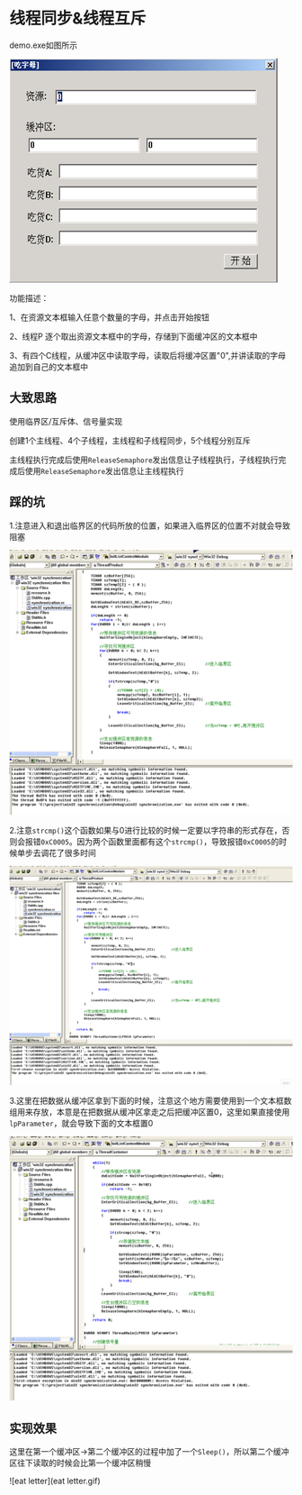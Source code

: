 # 线程同步&线程互斥



demo.exe如图所示



![image-20210717215413979](image-20210717215413979.png)



功能描述：

1、在资源文本框输入任意个数量的字母，并点击开始按钮

2、线程P 逐个取出资源文本框中的字母，存储到下面缓冲区的文本框中

3、有四个C线程，从缓冲区中读取字母，读取后将缓冲区置"0",并讲读取的字母追加到自己的文本框中



## 大致思路



使用临界区/互斥体、信号量实现



创建1个主线程、4个子线程，主线程和子线程同步，5个线程分别互斥



主线程执行完成后使用`ReleaseSemaphore`发出信息让子线程执行，子线程执行完成后使用`ReleaseSemaphore`发出信息让主线程执行



## 踩的坑



1.注意进入和退出临界区的代码所放的位置，如果进入临界区的位置不对就会导致阻塞



![error1](error1.gif)



2.注意`strcmp()`这个函数如果与0进行比较的时候一定要以字符串的形式存在，否则会报错`0xC0005`。因为两个函数里面都有这个`strcmp()`，导致报错`0xC0005`的时候单步去调花了很多时间



![error2](error2.gif)



3.这里在把数据从缓冲区拿到下面的时候，注意这个地方需要使用到一个文本框数组用来存放，本意是在把数据从缓冲区拿走之后把缓冲区置0，这里如果直接使用`lpParameter`，就会导致下面的文本框置0



![error3](error3.gif)



## 实现效果



这里在第一个缓冲区->第二个缓冲区的过程中加了一个`Sleep()`，所以第二个缓冲区往下读取的时候会比第一个缓冲区稍慢



![eat letter](eat letter.gif)